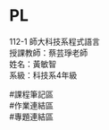 # PL
112-1 師大科技系程式語言 <br />
授課教師：蔡芸琤老師 <br />
姓名：黃敏智 <br />
系級：科技系4年級 <br />

#課程筆記區 <br />
#作業連結區 <br />
#專題連結區 <br />
